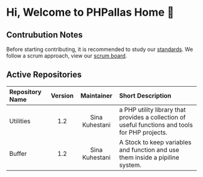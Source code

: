 # Hi, Welcome to PHPallas Home 👋

## Contrubution Notes

Before starting contributing, it is recommended to study our [standards](https://github.com/PHPallas/Standards). We follow a scrum approach, view our [scrum board](https://github.com/orgs/PHPallas/projects/4).

## Active Repositories

| Repository Name | Version | Maintainer     | Short Description                                                                                |
|:----------------|:-------:|:--------------:|:-------------------------------------------------------------------------------------------------|
| Utilities       | 1.2     | Sina Kuhestani | a PHP utility library that provides a collection of useful functions and tools for PHP projects. |
| Buffer          | 1.2     | Sina Kuhestani | A Stock to keep variables and function and use them inside a pipiline system.                    |
